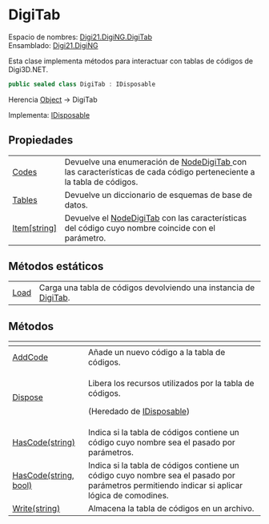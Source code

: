 # DigiTab

Espacio de nombres: [Digi21.DigiNG.DigiTab](../)  
Ensamblado: [Digi21.DigiNG](../../)

Esta clase implementa métodos para interactuar con tablas de códigos de Digi3D.NET.

```csharp
public sealed class DigiTab : IDisposable
```

Herencia [Object](https://docs.microsoft.com/en-us/dotnet/api/system.object?view=net-5.0) → DigiTab

Implementa: [IDisposable](https://docs.microsoft.com/en-us/dotnet/api/system.idisposable?view=net-5.0)

## Propiedades

|  |  |
| :--- | :--- |
| [Codes](propiedades/codes.md) | Devuelve una enumeración de [NodeDigiTab ](../nodedigitab/)con las características de cada código perteneciente a la tabla de códigos. |
| [Tables](propiedades/tables.md) | Devuelve un diccionario de esquemas de base de datos. |
| [Item\[string\]](propiedades/item-string.md) | Devuelve el [NodeDigiTab](../nodedigitab/) con las características del código cuyo nombre coincide con el parámetro. |

## Métodos estáticos

|  |  |
| :--- | :--- |
| [Load](metodos-estaticos/load.md) | Carga una tabla de códigos devolviendo una instancia de [DigiTab](./). |

## Métodos

<table>
  <thead>
    <tr>
      <th style="text-align:left"></th>
      <th style="text-align:left"></th>
    </tr>
  </thead>
  <tbody>
    <tr>
      <td style="text-align:left"><a href="metodos/addcode.md">AddCode</a>
      </td>
      <td style="text-align:left">A&#xF1;ade un nuevo c&#xF3;digo a la tabla de c&#xF3;digos.</td>
    </tr>
    <tr>
      <td style="text-align:left"><a href="https://docs.microsoft.com/en-us/dotnet/api/system.idisposable.dispose?view=net-5.0">Dispose</a>
      </td>
      <td style="text-align:left">
        <p>Libera los recursos utilizados por la tabla de c&#xF3;digos.</p>
        <p>(Heredado de <a href="https://docs.microsoft.com/en-us/dotnet/api/system.idisposable?view=net-5.0">IDisposable</a>)</p>
      </td>
    </tr>
    <tr>
      <td style="text-align:left"><a href="metodos/hascode.md#hascode-string">HasCode(string)</a>
      </td>
      <td style="text-align:left">Indica si la tabla de c&#xF3;digos contiene un c&#xF3;digo cuyo nombre
        sea el pasado por par&#xE1;metros.</td>
    </tr>
    <tr>
      <td style="text-align:left"><a href="metodos/hascode.md#hascode-string-bool">HasCode(string, bool)</a>
      </td>
      <td style="text-align:left">Indica si la tabla de c&#xF3;digos contiene un c&#xF3;digo cuyo nombre
        sea el pasado por par&#xE1;metros permitiendo indicar si aplicar l&#xF3;gica
        de comodines.</td>
    </tr>
    <tr>
      <td style="text-align:left"><a href="metodos/write.md">Write(string)</a>
      </td>
      <td style="text-align:left">Almacena la tabla de c&#xF3;digos en un archivo.</td>
    </tr>
  </tbody>
</table>



